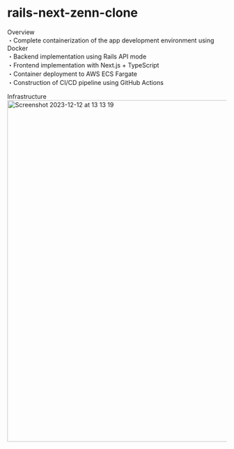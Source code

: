 # rails-next-zenn-clone

Overview
<br>・Complete containerization of the app development environment using Docker
<br>・Backend implementation using Rails API mode
<br>・Frontend implementation with Next.js + TypeScript
<br>・Container deployment to AWS ECS Fargate
<br>・Construction of CI/CD pipeline using GitHub Actions

Infrastructure
<br><img width="785" alt="Screenshot 2023-12-12 at 13 13 19" src="https://github.com/itaruby-on-rails/rails-next-zenn-clone/assets/75304661/4bbef60a-9a39-4ddb-bdbb-126c82061113">
